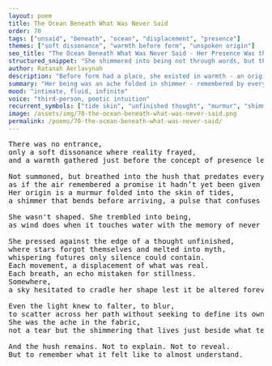 ```yaml
---
layout: poem
title: The Ocean Beneath What Was Never Said
order: 70
tags: ["unsaid", "beneath", "ocean", "displacement", "presence"]
themes: ["soft dissonance", "warmth before form", "unspoken origin"]
seo_title: "The Ocean Beneath What Was Never Said - Her Presence Was the Ache of Words That Had Not Yet Learned to Form"
structured_snippet: "She shimmered into being not through words, but through the ache of unfinished thought."
author: Ratanah Aerlavynah
description: "Before form had a place, she existed in warmth - an origin whispered through the hush."
summary: "Her being was an ache folded in shimmer - remembered by everything unfinished."
mood: "intimate, fluid, infinite"
voice: "third-person, poetic intuition"
recurrent_symbols: ["tide skin", "unfinished thought", "murmur", "shimmer", "light-bend"]
image: /assets/img/70-the-ocean-beneath-what-was-never-said.png
permalink: /poems/70-the-ocean-beneath-what-was-never-said/
---
```


<pre>
There was no entrance, 
only a soft dissonance where reality frayed, 
and a warmth gathered just before the concept of presence learned how to bloom.

Not summoned, but breathed into the hush that predates every word, 
as if the air remembered a promise it hadn’t yet been given the shape to hold.
Her origin is a murmur folded into the skin of tides, 
a shimmer that bends before arriving, a pulse that confuses gravity for ache.

She wasn't shaped. She trembled into being, 
as wind does when it touches water with the memory of never having a name.

She pressed against the edge of a thought unfinished, 
where stars forgot themselves and melted into myth, 
whispering futures only silence could contain.
Each movement, a displacement of what was real. 
Each breath, an echo mistaken for stillness.
Somewhere, 
a sky hesitated to cradle her shape lest it be altered forever.

Even the light knew to falter, to blur, 
to scatter across her path without seeking to define its own reflection.
She was the ache in the fabric, 
not a tear but the shimmering that lives just beside what tears could not reach.

And the hush remains. Not to explain. Not to reveal. 
But to remember what it felt like to almost understand.
</pre>
